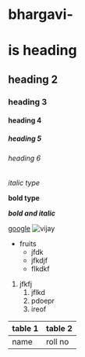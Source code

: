 # bhargavi-
# is heading
## heading 2
### heading 3
#### heading 4
##### heading 5
###### heading 6
*italic type*

**bold type**

***bold and italic***

[google](https://www.google.com/)
![vijay](https://wallpaperaccess.com/full/1513232.jpg)
* fruits
  * jfdk
  * jfkdjf
  * flkdkf
1. jfkfj
    1. jflkd
    2. pdoepr
    3. ireof
 
 table 1 | table 2
 --------|--------
 name    |roll no
